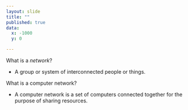 ```yaml
---
layout: slide
title: ""
published: true
data:
  x: -1000
  y: 0

---
```

 What is a *network*? 
   + A group or system of interconnected people or things.

What is a computer network?
   + A computer network is a set of computers connected together for the purpose of sharing resources.
